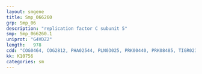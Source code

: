 ```yaml
---
layout: smgene
title: Smp_066260
grp: Smp_06
description: "replication factor C subunit 5"
smp: Smp_066260.1
uniprot: "G4VDZ2"
length:   978
cdd: "COG0464, COG2812, PHA02544, PLN03025, PRK00440, PRK08485, TIGR02397, TIGR03420, cd00009, cl16006, cl21455, pfam00004, pfam08542, pfam13177, smart00382"
kk: K10756
categories: sm
---
```

